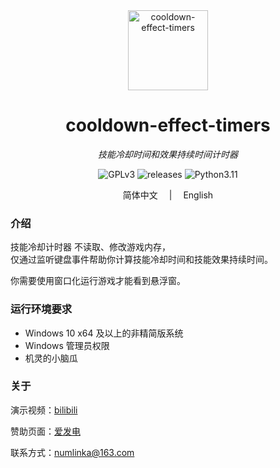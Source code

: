 <div align="center">
  <a style="text-decoration:none" href="https://github.com/numlinka/cooldown-effect-timers">
    <img width="128px" src="favicon.ico" alt="cooldown-effect-timers">
  </a>
</dev>

<div align="center">

  # cooldown-effect-timers

  _技能冷却时间和效果持续时间计时器_

</div>

<div align="center">
  <a style="text-decoration:none" href="https://www.gnu.org/licenses/gpl-3.0.zh-cn.html">
    <img src="https://img.shields.io/badge/License-GPLv3-lightblue" alt="GPLv3"/>
  </a>
  <a style="text-decoration:none" href="https://github.com/numlinka/cooldown-effect-timers/releases">
    <img src="https://img.shields.io/badge/releases-0.7.0-lightblue" alt="releases"/>
  </a>
  <a style="text-decoration:none" href="https://www.python.org/downloads/release/python-3120/">
    <img src="https://img.shields.io/badge/Python-3.11-lightblue" alt="Python3.11"/>
  </a>
</div>

<p></p>

<div align="center">
  简体中文
  　|　
  <a style="text-decoration:none" href="https://translate.google.com/?sl=en&text=Nothing">
    English
  </a>
</div>

<p></p>



<p></p>

<div align="left" style="max-width: 1000px;">

### 介绍

技能冷却计时器 不读取、修改游戏内存，<br/>
仅通过监听键盘事件帮助你计算技能冷却时间和技能效果持续时间。

你需要使用窗口化运行游戏才能看到悬浮窗。


### 运行环境要求

- Windows 10 x64 及以上的非精简版系统
- Windows 管理员权限
- 机灵的小脑瓜


### 关于

演示视频：[bilibili](https://www.bilibili.com/video/BV1E64y1W7V2)

赞助页面：[爱发电](https://afdian.net/a/numlinka)

联系方式：numlinka@163.com

</div>
